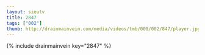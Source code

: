 ```yaml
--- 
layout: sieutv
title: 2847
tags: ["002"]
thumb: http://drainmainvein.com/media/videos/tmb/000/002/847/player.jpg
---
```

{% include drainmainvein key="2847" %} 
